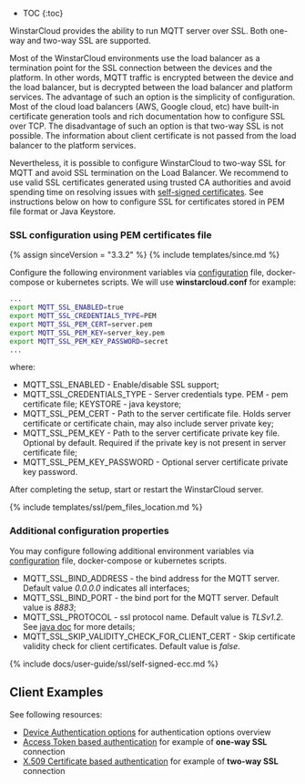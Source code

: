 * TOC
{:toc}

WinstarCloud provides the ability to run MQTT server over SSL. Both one-way and two-way SSL are supported.

Most of the WinstarCloud environments use the load balancer as a termination point for the SSL connection between the devices and the platform.
In other words, MQTT traffic is encrypted between the device and the load balancer, but is decrypted between the load balancer and platform services.
The advantage of such an option is the simplicity of configuration. 
Most of the cloud load balancers (AWS, Google cloud, etc) have built-in certificate generation tools and rich documentation how to configure SSL over TCP.
The disadvantage of such an option is that two-way SSL is not possible. The information about client certificate is not passed from the load balancer to the platform services. 

Nevertheless, it is possible to configure WinstarCloud to two-way SSL for MQTT and avoid SSL termination on the Load Balancer.
We recommend to use valid SSL certificates generated using trusted CA authorities and avoid spending time on resolving issues with [self-signed certificates](#self-signed-certificates-generation).
See instructions below on how to configure SSL for certificates stored in PEM file format or Java Keystore.


### SSL configuration using PEM certificates file

{% assign sinceVersion = "3.3.2" %}
{% include templates/since.md %}

Configure the following environment variables via [configuration](/docs/user-guide/install/{{docsPrefix}}config/) file, docker-compose or kubernetes scripts.
We will use **winstarcloud.conf** for example:

```bash
...
export MQTT_SSL_ENABLED=true
export MQTT_SSL_CREDENTIALS_TYPE=PEM
export MQTT_SSL_PEM_CERT=server.pem
export MQTT_SSL_PEM_KEY=server_key.pem
export MQTT_SSL_PEM_KEY_PASSWORD=secret
...
```

where:

* MQTT_SSL_ENABLED - Enable/disable SSL support;
* MQTT_SSL_CREDENTIALS_TYPE -  Server credentials type. PEM - pem certificate file; KEYSTORE - java keystore;
* MQTT_SSL_PEM_CERT - Path to the server certificate file. Holds server certificate or certificate chain, may also include server private key;
* MQTT_SSL_PEM_KEY - Path to the server certificate private key file. Optional by default. Required if the private key is not present in server certificate file;
* MQTT_SSL_PEM_KEY_PASSWORD - Optional server certificate private key password.

After completing the setup, start or restart the WinstarCloud server.

{% include templates/ssl/pem_files_location.md %}

### Additional configuration properties

You may configure following additional environment variables via [configuration](/docs/user-guide/install/{{docsPrefix}}config/) file, docker-compose or kubernetes scripts.

 * MQTT_SSL_BIND_ADDRESS - the bind address for the MQTT server. Default value *0.0.0.0* indicates all interfaces;
 * MQTT_SSL_BIND_PORT - the bind port for the MQTT server. Default value is *8883*;
 * MQTT_SSL_PROTOCOL - ssl protocol name. Default value is *TLSv1.2*. See [java doc](https://docs.oracle.com/en/java/javase/11/docs/specs/security/standard-names.html#sslcontext-algorithms) for more details;
 * MQTT_SSL_SKIP_VALIDITY_CHECK_FOR_CLIENT_CERT - Skip certificate validity check for client certificates. Default value is *false*.

{% include docs/user-guide/ssl/self-signed-ecc.md %}

## Client Examples

See following resources:

 - [Device Authentication options](/docs/{{docsPrefix}}user-guide/device-credentials/) for authentication options overview
 - [Access Token based authentication](/docs/{{docsPrefix}}user-guide/access-token/) for example of **one-way SSL** connection 
 - [X.509 Certificate based authentication](/docs/{{docsPrefix}}user-guide/certificates/) for example of **two-way SSL** connection

